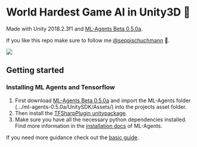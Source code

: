 # World Hardest Game AI in Unity3D 🤖

Made with Unity 2018.2.3f1 and [ML-Agents Beta 0.5.0a](https://github.com/Unity-Technologies/ml-agents/releases/tag/0.5.0a).

If you like this repo make sure to follow me [@seppischuchmann](https://www.instagram.com/seppischuchmann/) 👋.

![](https://media.giphy.com/media/5Yt3TNolfTA1y6kGtl/giphy.gif)
## Getting started
### Installing ML Agents and Tensorflow
1. First download [ML-Agents Beta 0.5.0a](https://github.com/Unity-Technologies/ml-agents/releases/tag/0.5.0a) and import the ML-Agents folder (.../ml-agents-0.5.0a/UnitySDK/Assets/) into the projects asset folder.
2. Then install the [TFSharpPlugin unitypackage](https://s3.amazonaws.com/unity-ml-agents/0.5/TFSharpPlugin.unitypackage). 
3. Make sure you have all the necessary python dependencies installed. Find more information in the [installation docs](https://github.com/Unity-Technologies/ml-agents/blob/master/docs/Installation.md) of ML-Agents.

If you need more guidance check out the [basic guide](https://github.com/Unity-Technologies/ml-agents/blob/master/docs/Basic-Guide.md).

